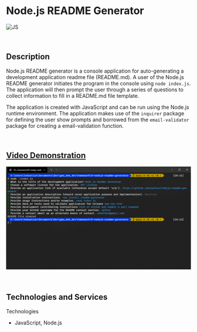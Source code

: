 # **Node.js README Generator**
![JS](https://img.shields.io/badge/Code-JavaScript-informational?logo=javascript&logoColor=white&color=yellow)


&nbsp;
## **Description**
Node.js README generator is a console application for auto-generating a development application readme file (README.md). A user of the Node.js README generator initiates the program in the console using `node index.js`. The application will then prompt the user through a series of questions to collect information to fill in a README.md file template. 

The application is created with JavaScript and can be run using the Node.js runtime environment. The application makes use of the `inquirer` package for defining the user show prompts and borrowed from the `email-validator` package for creating a email-validation function. 


&nbsp;
## **[Video Demonstration](https://www.youtube.com/watch?v=zJDC0mlLfmg)**
![Screen capture Node.js Readme Generator in terminal](./assets/img/nodejs-readme-gen.png)


&nbsp;
## **Technologies and Services**
Technologies
- JavaScript, Node.js
